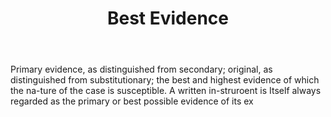 ---
title: Best Evidence
permalink: "/definitions/best-evidence.html"
body: Primary evidence, as distinguished from secondary; original, as distinguished
  from substitutionary; the best and highest evidence of which the na-ture of the
  case is susceptible. A written in-struroent is Itself always regarded as the primary
  or best possible evidence of its ex
published_at: '2018-07-07'
layout: post
---
